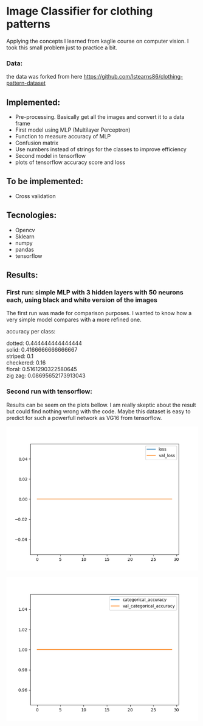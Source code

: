 # Image Classifier for clothing patterns

Applying the concepts I learned from kaglle course on computer vision. I took this small problem just to practice a bit.

### Data:
the data was forked from here https://github.com/lstearns86/clothing-pattern-dataset

## Implemented:
  - Pre-processing. Basically get all the images and convert it to a data frame
  - First model using MLP (Multilayer Perceptron)
  - Function to measure accuracy of MLP
  - Confusion matrix
  - Use numbers instead of strings for the classes to improve efficiency
  - Second model in tensorflow
  - plots of tensorflow accuracy score and loss

## To be implemented:
  - Cross validation

## Tecnologies:
- Opencv
- Sklearn
- numpy
- pandas
- tensorflow

## Results:

### First run: simple MLP with 3 hidden layers with 50 neurons each, using black and white version of the images

The first run was made for comparison purposes. I wanted to know how a very simple model compares with a more refined one.

accuracy per class:

  dotted: 0.444444444444444 <br>
  solid: 0.4166666666666667 <br>
  striped: 0.1 <br>
  checkered: 0.16 <br>
  floral: 0.5161290322580645 <br>
  zig zag: 0.08695652173913043 <br>
  
### Second run with tensorflow:

  Results can be seem on the plots bellow. I am really skeptic about the result but could find nothing wrong with the code. Maybe this dataset is easy to predict for such a powerfull network as VG16 from tensorflow.

![loss plot](/version-two/loss_evolution.png)

![accuracy plot](/version-two/accuracy_evolution.png)

